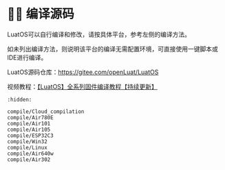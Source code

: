 # 👨‍💻 编译源码

LuatOS可以自行编译和修改，请按具体平台，参考左侧的编译方法。

如未列出编译方法，则说明该平台的编译无需配置环境，可直接使用一键脚本或IDE进行编译。

LuatOS源码仓库：https://gitee.com/openLuat/LuatOS

视频教程：[【LuatOS】全系列固件编译教程【持续更新】](https://www.bilibili.com/video/BV1D3411p7MK)

```{toctree}
:hidden:

compile/Cloud_compilation
compile/Air780E
compile/Air101
compile/Air105
compile/ESP32C3
compile/Win32
compile/Linux
compile/Air640w
compile/Air302
```
